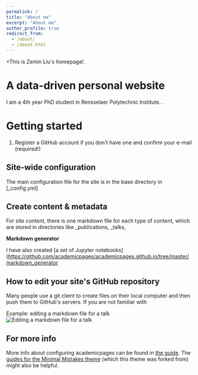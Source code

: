 ```yaml
---
permalink: /
title: "About me"
excerpt: "About me"
author_profile: true
redirect_from: 
  - /about/
  - /about.html
---
```


+This is Zemin Liu's homepage!.

A data-driven personal website
======
I am a 4th year PhD student in Rensselaer Polytechnic Institute.
.

Getting started
======
1. Register a GitHub account if you don't have one and confirm your e-mail (required!)


Site-wide configuration
------
The main configuration file for the site is in the base directory in [_config.yml] 

Create content & metadata
------
For site content, there is one markdown file for each type of content, which are stored in directories like _publications, _talks, 

**Markdown generator**

I have also created [a set of Jupyter notebooks](https://github.com/academicpages/academicpages.github.io/tree/master/markdown_generator


How to edit your site's GitHub repository
------
Many people use a git client to create files on their local computer and then push them to GitHub's servers. If you are not familiar with 

Example: editing a markdown file for a talk
![Editing a markdown file for a talk](/images/editing-talk.png)

For more info
------
More info about configuring academicpages can be found in [the guide](https://academicpages.github.io/markdown/). The [guides for the Minimal Mistakes theme](https://mmistakes.github.io/minimal-mistakes/docs/configuration/) (which this theme was forked from) might also be helpful.
